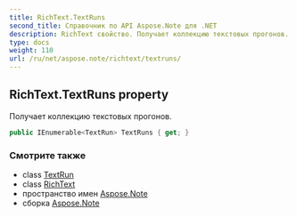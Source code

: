 ```yaml
---
title: RichText.TextRuns
second_title: Справочник по API Aspose.Note для .NET
description: RichText свойство. Получает коллекцию текстовых прогонов.
type: docs
weight: 110
url: /ru/net/aspose.note/richtext/textruns/
---
```

## RichText.TextRuns property

Получает коллекцию текстовых прогонов.

```csharp
public IEnumerable<TextRun> TextRuns { get; }
```

### Смотрите также

* class [TextRun](../../textrun/)
* class [RichText](../)
* пространство имен [Aspose.Note](../../richtext/)
* сборка [Aspose.Note](../../../)


